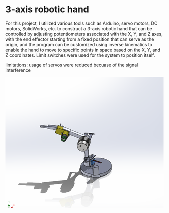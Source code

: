 # 3-axis robotic hand
For this project, I utilized various tools such as Arduino, servo motors, DC motors, SolidWorks, etc. to construct a 3-axis robotic hand that can be controlled by adjusting potentiometers associated with the X, Y, and Z axes, with the end effector starting from a fixed position that can serve as the origin, and the program can be customized using inverse kinematics to enable the hand to move to specific points in space based on the X, Y, and Z coordinates. Limit switches were used for the system to position itself.

limitations: usage of servos were reduced becuase of the signal interference 

![alt text](https://github.com/raj-akhil-1/3-axis_robotic_hand/blob/main/Results/isometric_view.png)

